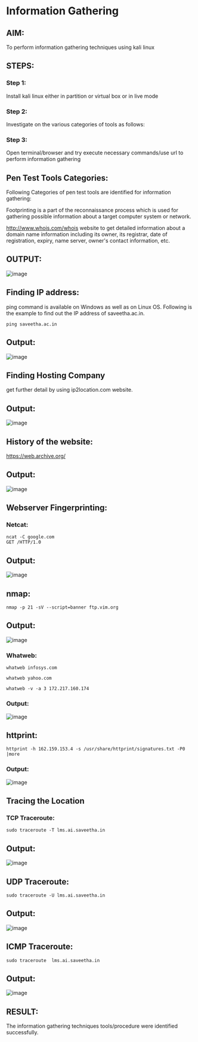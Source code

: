 # Information Gathering

## AIM:

To perform information gathering techniques using kali linux 

## STEPS:

### Step 1:

Install kali linux either in partition or virtual box or in live mode

### Step 2:

Investigate on the various categories of tools as follows:

### Step 3:
Open terminal/browser and try execute necessary commands/use url to perform information gathering
## Pen Test Tools Categories:
Following Categories of pen test tools are identified for information gathering:

Footprinting is a part of the reconnaissance process which is used for gathering possible information about a target computer system or network.

http://www.whois.com/whois website to get detailed information about a domain name information including its owner, its registrar, date of registration, expiry, name server, owner's contact information, etc.
## OUTPUT:
![image](https://github.com/Prasanna-936/InformationGathering/assets/130341982/f286464c-cfa5-4c44-aa97-d0bcfbd3a5b4)



## Finding IP address:
ping command is available on Windows as well as on Linux OS. Following is the example to find out the IP address of saveetha.ac.in.

```
ping saveetha.ac.in
```
## Output:
![image](https://github.com/Prasanna-936/InformationGathering/assets/130341982/3157630d-5094-4d5f-9952-d8244ce19f77)




## Finding Hosting Company

get further detail by using ip2location.com website.


## Output:
![image](https://github.com/Prasanna-936/InformationGathering/assets/130341982/7ac9f166-a5f2-4c9c-ac04-60a2c362be44)




## History of the website:
https://web.archive.org/
## Output:
![image](https://github.com/Prasanna-936/InformationGathering/assets/130341982/908b9974-0db6-453d-8939-bf4b134007f5)


## Webserver Fingerprinting:
### Netcat:
```
ncat -C google.com
GET /HTTP/1.0
```

## Output:

![image](https://github.com/Hariharan-061102/InformationGathering/assets/93427270/c80acbc3-a197-48b5-8ddc-d61d0d4e47b9)


## nmap:
```
nmap -p 21 -sV --script=banner ftp.vim.org
```
## Output:
![image](https://github.com/Prasanna-936/InformationGathering/assets/130341982/644fe232-95c4-4422-9952-bc53d3a28770)




### Whatweb:
```
whatweb infosys.com
```
```
whatweb yahoo.com
```
```
whatweb -v -a 3 172.217.160.174
```
### Output:
![image](https://github.com/Prasanna-936/InformationGathering/assets/130341982/5bc767b4-79cc-4c5f-add0-360202c16645)




## httprint:
```
httprint -h 162.159.153.4 -s /usr/share/httprint/signatures.txt -P0 |more
```
### Output:

![image](https://github.com/Hariharan-061102/InformationGathering/assets/93427270/6856bf1e-3c62-4cd2-8469-e7b523dada37)


## Tracing the Location
### TCP Traceroute:
```
sudo traceroute -T lms.ai.saveetha.in
```
## Output:
![image](https://github.com/Hariharan-061102/InformationGathering/assets/93427270/d2a93aa7-3935-4174-a7f9-37bba41a7a0d)




## UDP Traceroute:
```
sudo traceroute -U lms.ai.saveetha.in
```
## Output:
![image](https://github.com/Hariharan-061102/InformationGathering/assets/93427270/a91954da-205f-424e-ba97-ba83503d48f1)




## ICMP Traceroute:
```
sudo traceroute  lms.ai.saveetha.in
```
## Output:
![image](https://github.com/Hariharan-061102/InformationGathering/assets/93427270/775a3e19-9691-44de-942f-1b293b237418)


## RESULT:
The information gathering techniques tools/procedure were identified successfully.
